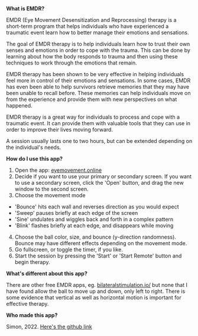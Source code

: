 **What is EMDR?**

EMDR (Eye Movement Desensitization and Reprocessing) therapy is a short-term program that helps individuals who have experienced a traumatic event learn how to better manage their emotions and sensations. 

The goal of EMDR therapy is to help individuals learn how to trust their own senses and emotions in order to cope with the trauma. This can be done by learning about how the body responds to trauma and then using these techniques to work through the emotions that remain.

EMDR therapy has been shown to be very effective in helping individuals feel more in control of their emotions and sensations. In some cases, EMDR has even been able to help survivors retrieve memories that they may have been unable to recall before. These memories can help individuals move on from the experience and provide them with new perspectives on what happened.

EMDR therapy is a great way for individuals to process and cope with a traumatic event. It can provide them with valuable tools that they can use in order to improve their lives moving forward.

A session usually lasts one to two hours, but can be extended depending on the individual's needs.

**How do I use this app?**

1. Open the app: [eyemovement.online](http://eyemovement.online)
2. Decide if you want to use your primary or secondary screen. If you want to use a secondary screen, click the 'Open' button, and drag the new window to the second screen.
3. Choose the movement mode 
  - 'Bounce' hits each wall and reverses direction as you would expect
  - 'Sweep' pauses briefly at each edge of the screen
  - 'Sine' undulates and wiggles back and forth in a complex pattern
  - 'Blink' flashes briefly at each edge, and disappears while moving
4. Choose the ball color, size, and bounce (y-direction randomness). Bounce may have different effects depending on the movement mode.
5. Go fullscreen, or toggle the timer, if you like.
6. Start the session by pressing the 'Start' or 'Start Remote' button and begin therapy.

**What's different about this app?**

There are other free EMDR apps, eg. [bilateralstimulation.io/](https://www.bilateralstimulation.io/) but none that I have found allow the ball to move up and down, only left to right.
There is some evidence that vertical as well as horizontal motion is important for effective therapy.

**Who made this app?**

Simon, 2022. [Here's the github link](https://github.com/simonwisdom/emdr)

